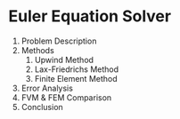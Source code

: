 # Euler Equation Solver

1. Problem Description
1. Methods
   1. Upwind Method
   2. Lax-Friedrichs Method
   3. Finite Element Method
2. Error Analysis
3. FVM & FEM Comparison
4. Conclusion